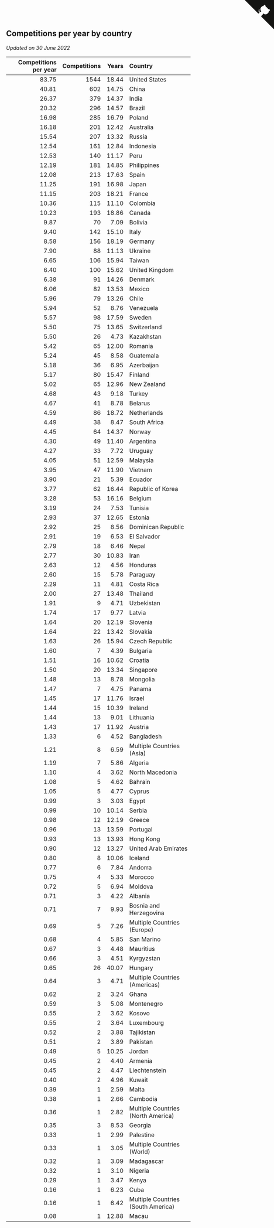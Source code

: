## Competitions per year by country

*Updated on 30 June 2022*

| Competitions per year | Competitions | Years | Country |
| ---: | ---: | ---: | :--- |
| 83.75 | 1544 | 18.44 | United States |
| 40.81 | 602 | 14.75 | China |
| 26.37 | 379 | 14.37 | India |
| 20.32 | 296 | 14.57 | Brazil |
| 16.98 | 285 | 16.79 | Poland |
| 16.18 | 201 | 12.42 | Australia |
| 15.54 | 207 | 13.32 | Russia |
| 12.54 | 161 | 12.84 | Indonesia |
| 12.53 | 140 | 11.17 | Peru |
| 12.19 | 181 | 14.85 | Philippines |
| 12.08 | 213 | 17.63 | Spain |
| 11.25 | 191 | 16.98 | Japan |
| 11.15 | 203 | 18.21 | France |
| 10.36 | 115 | 11.10 | Colombia |
| 10.23 | 193 | 18.86 | Canada |
| 9.87 | 70 | 7.09 | Bolivia |
| 9.40 | 142 | 15.10 | Italy |
| 8.58 | 156 | 18.19 | Germany |
| 7.90 | 88 | 11.13 | Ukraine |
| 6.65 | 106 | 15.94 | Taiwan |
| 6.40 | 100 | 15.62 | United Kingdom |
| 6.38 | 91 | 14.26 | Denmark |
| 6.06 | 82 | 13.53 | Mexico |
| 5.96 | 79 | 13.26 | Chile |
| 5.94 | 52 | 8.76 | Venezuela |
| 5.57 | 98 | 17.59 | Sweden |
| 5.50 | 75 | 13.65 | Switzerland |
| 5.50 | 26 | 4.73 | Kazakhstan |
| 5.42 | 65 | 12.00 | Romania |
| 5.24 | 45 | 8.58 | Guatemala |
| 5.18 | 36 | 6.95 | Azerbaijan |
| 5.17 | 80 | 15.47 | Finland |
| 5.02 | 65 | 12.96 | New Zealand |
| 4.68 | 43 | 9.18 | Turkey |
| 4.67 | 41 | 8.78 | Belarus |
| 4.59 | 86 | 18.72 | Netherlands |
| 4.49 | 38 | 8.47 | South Africa |
| 4.45 | 64 | 14.37 | Norway |
| 4.30 | 49 | 11.40 | Argentina |
| 4.27 | 33 | 7.72 | Uruguay |
| 4.05 | 51 | 12.59 | Malaysia |
| 3.95 | 47 | 11.90 | Vietnam |
| 3.90 | 21 | 5.39 | Ecuador |
| 3.77 | 62 | 16.44 | Republic of Korea |
| 3.28 | 53 | 16.16 | Belgium |
| 3.19 | 24 | 7.53 | Tunisia |
| 2.93 | 37 | 12.65 | Estonia |
| 2.92 | 25 | 8.56 | Dominican Republic |
| 2.91 | 19 | 6.53 | El Salvador |
| 2.79 | 18 | 6.46 | Nepal |
| 2.77 | 30 | 10.83 | Iran |
| 2.63 | 12 | 4.56 | Honduras |
| 2.60 | 15 | 5.78 | Paraguay |
| 2.29 | 11 | 4.81 | Costa Rica |
| 2.00 | 27 | 13.48 | Thailand |
| 1.91 | 9 | 4.71 | Uzbekistan |
| 1.74 | 17 | 9.77 | Latvia |
| 1.64 | 20 | 12.19 | Slovenia |
| 1.64 | 22 | 13.42 | Slovakia |
| 1.63 | 26 | 15.94 | Czech Republic |
| 1.60 | 7 | 4.39 | Bulgaria |
| 1.51 | 16 | 10.62 | Croatia |
| 1.50 | 20 | 13.34 | Singapore |
| 1.48 | 13 | 8.78 | Mongolia |
| 1.47 | 7 | 4.75 | Panama |
| 1.45 | 17 | 11.76 | Israel |
| 1.44 | 15 | 10.39 | Ireland |
| 1.44 | 13 | 9.01 | Lithuania |
| 1.43 | 17 | 11.92 | Austria |
| 1.33 | 6 | 4.52 | Bangladesh |
| 1.21 | 8 | 6.59 | Multiple Countries (Asia) |
| 1.19 | 7 | 5.86 | Algeria |
| 1.10 | 4 | 3.62 | North Macedonia |
| 1.08 | 5 | 4.62 | Bahrain |
| 1.05 | 5 | 4.77 | Cyprus |
| 0.99 | 3 | 3.03 | Egypt |
| 0.99 | 10 | 10.14 | Serbia |
| 0.98 | 12 | 12.19 | Greece |
| 0.96 | 13 | 13.59 | Portugal |
| 0.93 | 13 | 13.93 | Hong Kong |
| 0.90 | 12 | 13.27 | United Arab Emirates |
| 0.80 | 8 | 10.06 | Iceland |
| 0.77 | 6 | 7.84 | Andorra |
| 0.75 | 4 | 5.33 | Morocco |
| 0.72 | 5 | 6.94 | Moldova |
| 0.71 | 3 | 4.22 | Albania |
| 0.71 | 7 | 9.93 | Bosnia and Herzegovina |
| 0.69 | 5 | 7.26 | Multiple Countries (Europe) |
| 0.68 | 4 | 5.85 | San Marino |
| 0.67 | 3 | 4.48 | Mauritius |
| 0.66 | 3 | 4.51 | Kyrgyzstan |
| 0.65 | 26 | 40.07 | Hungary |
| 0.64 | 3 | 4.71 | Multiple Countries (Americas) |
| 0.62 | 2 | 3.24 | Ghana |
| 0.59 | 3 | 5.08 | Montenegro |
| 0.55 | 2 | 3.62 | Kosovo |
| 0.55 | 2 | 3.64 | Luxembourg |
| 0.52 | 2 | 3.88 | Tajikistan |
| 0.51 | 2 | 3.89 | Pakistan |
| 0.49 | 5 | 10.25 | Jordan |
| 0.45 | 2 | 4.40 | Armenia |
| 0.45 | 2 | 4.47 | Liechtenstein |
| 0.40 | 2 | 4.96 | Kuwait |
| 0.39 | 1 | 2.59 | Malta |
| 0.38 | 1 | 2.66 | Cambodia |
| 0.36 | 1 | 2.82 | Multiple Countries (North America) |
| 0.35 | 3 | 8.53 | Georgia |
| 0.33 | 1 | 2.99 | Palestine |
| 0.33 | 1 | 3.05 | Multiple Countries (World) |
| 0.32 | 1 | 3.09 | Madagascar |
| 0.32 | 1 | 3.10 | Nigeria |
| 0.29 | 1 | 3.47 | Kenya |
| 0.16 | 1 | 6.23 | Cuba |
| 0.16 | 1 | 6.42 | Multiple Countries (South America) |
| 0.08 | 1 | 12.88 | Macau |


<a href="https://github.com/JustinTimeCuber/wca_statistics" class="github-corner" aria-label="View source on Github"><svg width="80" height="80" viewBox="0 0 250 250" style="fill:#151513; color:#fff; position: absolute; top: 0; border: 0; right: 0;" aria-hidden="true"><path d="M0,0 L115,115 L130,115 L142,142 L250,250 L250,0 Z"></path><path d="M128.3,109.0 C113.8,99.7 119.0,89.6 119.0,89.6 C122.0,82.7 120.5,78.6 120.5,78.6 C119.2,72.0 123.4,76.3 123.4,76.3 C127.3,80.9 125.5,87.3 125.5,87.3 C122.9,97.6 130.6,101.9 134.4,103.2" fill="currentColor" style="transform-origin: 130px 106px;" class="octo-arm"></path><path d="M115.0,115.0 C114.9,115.1 118.7,116.5 119.8,115.4 L133.7,101.6 C136.9,99.2 139.9,98.4 142.2,98.6 C133.8,88.0 127.5,74.4 143.8,58.0 C148.5,53.4 154.0,51.2 159.7,51.0 C160.3,49.4 163.2,43.6 171.4,40.1 C171.4,40.1 176.1,42.5 178.8,56.2 C183.1,58.6 187.2,61.8 190.9,65.4 C194.5,69.0 197.7,73.2 200.1,77.6 C213.8,80.2 216.3,84.9 216.3,84.9 C212.7,93.1 206.9,96.0 205.4,96.6 C205.1,102.4 203.0,107.8 198.3,112.5 C181.9,128.9 168.3,122.5 157.7,114.1 C157.9,116.9 156.7,120.9 152.7,124.9 L141.0,136.5 C139.8,137.7 141.6,141.9 141.8,141.8 Z" fill="currentColor" class="octo-body"></path></svg></a><style>.github-corner:hover .octo-arm{animation:octocat-wave 560ms ease-in-out}@keyframes octocat-wave{0%,100%{transform:rotate(0)}20%,60%{transform:rotate(-25deg)}40%,80%{transform:rotate(10deg)}}@media (max-width:500px){.github-corner:hover .octo-arm{animation:none}.github-corner .octo-arm{animation:octocat-wave 560ms ease-in-out}}</style>
